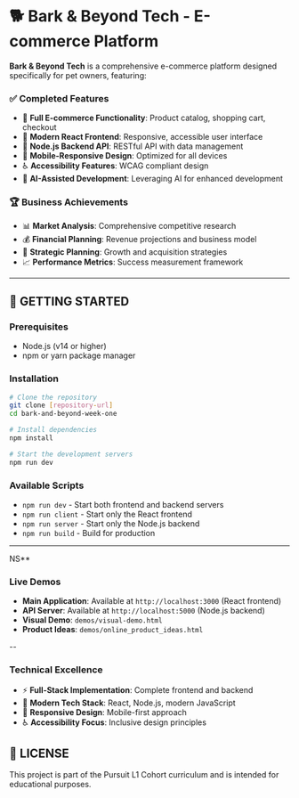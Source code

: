 # 🐕 Bark & Beyond Tech - E-commerce Platform

**Bark & Beyond Tech** is a comprehensive e-commerce platform designed specifically for pet owners, featuring:

### **✅ Completed Features**
- 🛒 **Full E-commerce Functionality**: Product catalog, shopping cart, checkout
- 🎨 **Modern React Frontend**: Responsive, accessible user interface
- 🔧 **Node.js Backend API**: RESTful API with data management
- 📱 **Mobile-Responsive Design**: Optimized for all devices
- ♿ **Accessibility Features**: WCAG compliant design
- 🤖 **AI-Assisted Development**: Leveraging AI for enhanced development

### **🏆 Business Achievements**
- 📊 **Market Analysis**: Comprehensive competitive research
- 💰 **Financial Planning**: Revenue projections and business model
- 🎯 **Strategic Planning**: Growth and acquisition strategies
- 📈 **Performance Metrics**: Success measurement framework

---

## 🚀 **GETTING STARTED**

### **Prerequisites**
- Node.js (v14 or higher)
- npm or yarn package manager

### **Installation**
```bash
# Clone the repository
git clone [repository-url]
cd bark-and-beyond-week-one

# Install dependencies
npm install

# Start the development servers
npm run dev
```

### **Available Scripts**
- `npm run dev` - Start both frontend and backend servers
- `npm run client` - Start only the React frontend
- `npm run server` - Start only the Node.js backend
- `npm run build` - Build for production

---

NS**

### **Live Demos**
- **Main Application**: Available at `http://localhost:3000` (React frontend)
- **API Server**: Available at `http://localhost:5000` (Node.js backend)
- **Visual Demo**: `demos/visual-demo.html`
- **Product Ideas**: `demos/online_product_ideas.html`

--

### **Technical Excellence**
- ⚡ **Full-Stack Implementation**: Complete frontend and backend
- 🎯 **Modern Tech Stack**: React, Node.js, modern JavaScript
- 📱 **Responsive Design**: Mobile-first approach
- ♿ **Accessibility Focus**: Inclusive design principles

## 📄 **LICENSE**

This project is part of the Pursuit L1 Cohort curriculum and is intended for educational purposes.

